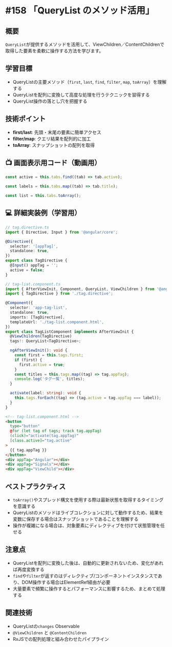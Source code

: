 # #158 「QueryList のメソッド活用」

## 概要
`QueryList`が提供するメソッドを活用して、ViewChildren／ContentChildrenで取得した要素を柔軟に操作する方法を学びます。

## 学習目標
- QueryListの主要メソッド（`first`, `last`, `find`, `filter`, `map`, `toArray`）を理解する
- QueryListを配列に変換して高度な処理を行うテクニックを習得する
- QueryList操作の落とし穴を把握する

## 技術ポイント
- **first/last**: 先頭・末尾の要素に簡単アクセス
- **filter/map**: クエリ結果を配列的に加工
- **toArray**: スナップショットの配列を取得

## 📺 画面表示用コード（動画用）

```typescript
const active = this.tabs.find((tab) => tab.active);
```

```typescript
const labels = this.tabs.map((tab) => tab.title);
```

```typescript
const list = this.tabs.toArray();
```

## 💻 詳細実装例（学習用）
```typescript
// tag.directive.ts
import { Directive, Input } from '@angular/core';

@Directive({
  selector: '[appTag]',
  standalone: true,
})
export class TagDirective {
  @Input() appTag = '';
  active = false;
}
```

```typescript
// tag-list.component.ts
import { AfterViewInit, Component, QueryList, ViewChildren } from '@angular/core';
import { TagDirective } from './tag.directive';

@Component({
  selector: 'app-tag-list',
  standalone: true,
  imports: [TagDirective],
  templateUrl: './tag-list.component.html',
})
export class TagListComponent implements AfterViewInit {
  @ViewChildren(TagDirective)
  tags!: QueryList<TagDirective>;

  ngAfterViewInit(): void {
    const first = this.tags.first;
    if (first) {
      first.active = true;
    }
    const titles = this.tags.map((tag) => tag.appTag);
    console.log('タグ一覧', titles);
  }

  activate(label: string): void {
    this.tags.forEach((tag) => (tag.active = tag.appTag === label));
  }
}
```

```html
<!-- tag-list.component.html -->
<button
  type="button"
  @for (let tag of tags; track tag.appTag)
  (click)="activate(tag.appTag)"
  [class.active]="tag.active"
>
  {{ tag.appTag }}
</button>
<div appTag="Angular"></div>
<div appTag="Signals"></div>
<div appTag="ViewChild"></div>
```

## ベストプラクティス
- `toArray()`やスプレッド構文を使用する際は最新状態を取得するタイミングを意識する
- QueryListのメソッドはライブコレクションに対して動作するため、結果を変数に保存する場合はスナップショットであることを理解する
- 操作が複雑になる場合は、対象要素にディレクティブを付けて状態管理を任せる

## 注意点
- QueryListを配列に変換した後は、自動的に更新されないため、変化があれば再度変換する
- `find`や`filter`が返すのはディレクティブ/コンポーネントインスタンスであり、DOM操作する場合はElementRef経由が必要
- 大量要素で頻繁に操作するとパフォーマンスに影響するため、まとめて処理する

## 関連技術
- QueryListの`changes` Observable
- `@ViewChildren` と `@ContentChildren`
- RxJSでの配列処理と組み合わせたパイプライン

